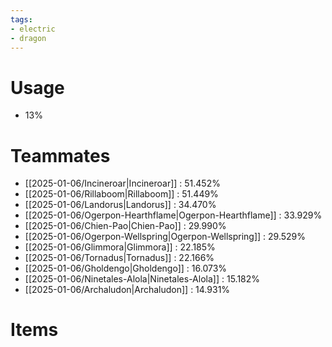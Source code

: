 ```yaml
---
tags:
- electric
- dragon
---
```

# Usage
- 13%
# Teammates
- [[2025-01-06/Incineroar|Incineroar]] : 51.452%
- [[2025-01-06/Rillaboom|Rillaboom]] : 51.449%
- [[2025-01-06/Landorus|Landorus]] : 34.470%
- [[2025-01-06/Ogerpon-Hearthflame|Ogerpon-Hearthflame]] : 33.929%
- [[2025-01-06/Chien-Pao|Chien-Pao]] : 29.990%
- [[2025-01-06/Ogerpon-Wellspring|Ogerpon-Wellspring]] : 29.529%
- [[2025-01-06/Glimmora|Glimmora]] : 22.185%
- [[2025-01-06/Tornadus|Tornadus]] : 22.166%
- [[2025-01-06/Gholdengo|Gholdengo]] : 16.073%
- [[2025-01-06/Ninetales-Alola|Ninetales-Alola]] : 15.182%
- [[2025-01-06/Archaludon|Archaludon]] : 14.931%
# Items